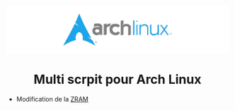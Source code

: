 <img src="./logo.png" />

<h1 align="center">Multi scrpit pour Arch Linux</h1>

- Modification de la [ZRAM](https://github.com/aaaaaaantoine/archlinux-conf/blob/main/zram.sh)
